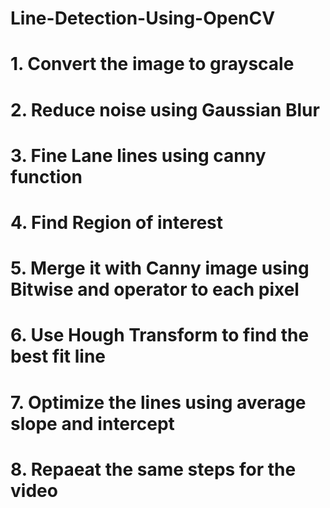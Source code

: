 # Line-Detection-Using-OpenCV

# 1. Convert the image to grayscale

# 2. Reduce noise using Gaussian Blur

# 3. Fine Lane lines using canny function

# 4. Find Region of interest

# 5. Merge it with Canny image using Bitwise and operator to each pixel

# 6. Use Hough Transform to find the best fit line

# 7. Optimize the lines using average slope and intercept 

# 8. Repaeat the same steps for the video
